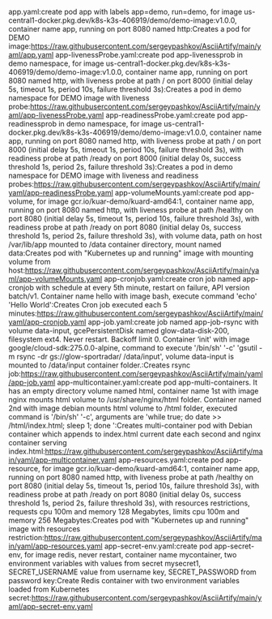 app.yaml:create pod app with labels app=demo, run=demo, for image us-central1-docker.pkg.dev/k8s-k3s-406919/demo/demo-image:v1.0.0, container name app, running on port 8080 named http:Creates a pod for DEMO image:https://raw.githubusercontent.com/sergeypashkov/AsciiArtify/main/yaml/app.yaml
app-livenessProbe.yaml:create pod app-livenessprob in demo namespace, for image us-central1-docker.pkg.dev/k8s-k3s-406919/demo/demo-image:v1.0.0, container name app, running on port 8080 named http, with liveness probe at path / on port 8000 (initial delay 5s, timeout 1s, period 10s, failure threshold 3s):Creates a pod in demo namespace for DEMO image with liveness probe:https://raw.githubusercontent.com/sergeypashkov/AsciiArtify/main/yaml/app-livenessProbe.yaml
app-readinessProbe.yaml:create pod app-readinessprob in demo namespace, for image us-central1-docker.pkg.dev/k8s-k3s-406919/demo/demo-image:v1.0.0, container name app, running on port 8080 named http, with liveness probe at path / on port 8000 (initial delay 5s, timeout 1s, period 10s, failure threshold 3s), with readiness probe at path /ready on port 8000 (initial delay 0s, success threshold 1s, period 2s, failure threshold 3s):Creates a pod in demo namespace for DEMO image with liveness and readiness probes:https://raw.githubusercontent.com/sergeypashkov/AsciiArtify/main/yaml/app-readinessProbe.yaml
app-volumeMounts.yaml:create pod app-volume, for image gcr.io/kuar-demo/kuard-amd64:1, container name app, running on port 8080 named http, with liveness probe at path /healthy on port 8080 (initial delay 5s, timeout 1s, period 10s, failure threshold 3s), with readiness probe at path /ready on port 8080 (initial delay 0s, success threshold 1s, period 2s, failure threshold 3s), with volume data, path on host /var/lib/app mounted to /data container directory, mount named data:Creates pod with "Kubernetes up and running" image with mounting volume from host:https://raw.githubusercontent.com/sergeypashkov/AsciiArtify/main/yaml/app-volumeMounts.yaml
app-cronjob.yaml:create cron job named app-cronjob with schedule at every 5th minute, restart on failure, API version batch/v1. Container name hello with image bash, execute command 'echo' 'Hello World':Creates Cron job executed each 5 minutes:https://raw.githubusercontent.com/sergeypashkov/AsciiArtify/main/yaml/app-cronjob.yaml
app-job.yaml:create job named app-job-rsync with volume data-input, gcePersistentDisk named glow-data-disk-200, filesystem ext4. Never restart. Backoff limit 0. Container ‘init' with image google/cloud-sdk:275.0.0-alpine, command to execute '/bin/sh' '-c' 'gsutil -m rsync -dr gs://glow-sportradar/ /data/input', volume data-input is mounted to /data/input container folder.:Creates rsync job:https://raw.githubusercontent.com/sergeypashkov/AsciiArtify/main/yaml/app-job.yaml
app-multicontainer.yaml:create pod app-multi-containers. It has an empty directory volume named html, container name 1st with image nginx mounts html volume to /usr/share/nginx/html folder. Container named 2nd with image debian mounts html volume to /html folder, executed
command is '/bin/sh' '-c', arguments are 'while true; do
          date >> /html/index.html;
          sleep 1;
        done ':Creates multi-container pod with Debian container which appends to index.html current date each second and nginx container serving index.html:https://raw.githubusercontent.com/sergeypashkov/AsciiArtify/main/yaml/app-multicontainer.yaml
app-resources.yaml:create pod app-resource, for image gcr.io/kuar-demo/kuard-amd64:1, container name app, running on port 8080 named http, with liveness probe at path /healthy on port 8080 (initial delay 5s, timeout 1s, period 10s, failure threshold 3s), with readiness probe at path /ready on port 8080 (initial delay 0s, success threshold 1s, period 2s, failure threshold 3s), with resources restrictions, requests cpu 100m and memory 128 Megabytes, limits cpu 100m and memory 256 Megabytes:Creates pod with "Kubernetes up and running" image with resources restriction:https://raw.githubusercontent.com/sergeypashkov/AsciiArtify/main/yaml/app-resources.yaml
app-secret-env.yaml:create pod app-secret-env, for image redis, never restart, container name mycontainer, two environment variables with values from secret mysecret1, SECRET_USERNAME value from username key, SECRET_PASSWORD from password key:Create Redis container with two environment variables loaded from Kubernetes secret:https://raw.githubusercontent.com/sergeypashkov/AsciiArtify/main/yaml/app-secret-env.yaml
